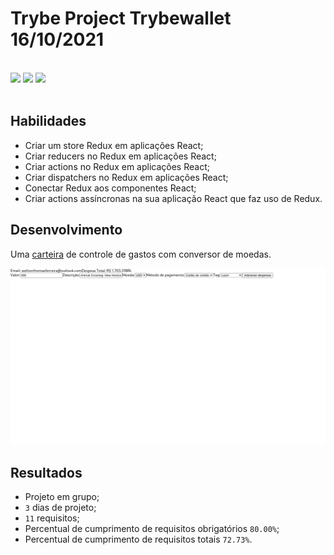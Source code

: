 # Trybe Project Trybewallet 16/10/2021
<br>
<div style="display: inline_block">
  <img src="https://img.shields.io/badge/react-0D1117?style=for-the-badge&logo=react&logoColor=61DAFB&logoWidth=20"/>
  <img src="https://img.shields.io/badge/react router-0D1117?style=for-the-badge&logo=reactrouter&logoColor=CA4245&logoWidth=20"/>
  <img src="https://img.shields.io/badge/redux-0D1117?style=for-the-badge&logo=redux&logoColor=764ABC&logoWidth=20"/>
</div>
<br>

## Habilidades

- Criar um store Redux em aplicações React;
- Criar reducers no Redux em aplicações React;
- Criar actions no Redux em aplicações React;
- Criar dispatchers no Redux em aplicações React;
- Conectar Redux aos componentes React;
- Criar actions assíncronas na sua aplicação React que faz uso de Redux.

## Desenvolvimento
Uma [carteira](https://weltonthomasferreira.github.io/trybe-project-trybewallet/#/) de controle de gastos com conversor de moedas.

![Imagem do site desenvolvido](./readme/images/trybewallet-site.png "Site")

## Resultados

- Projeto em grupo;
- `3` dias de projeto;
- `11` requisitos;
- Percentual de cumprimento de requisitos obrigatórios `80.00%`;
- Percentual de cumprimento de requisitos totais `72.73%`.
